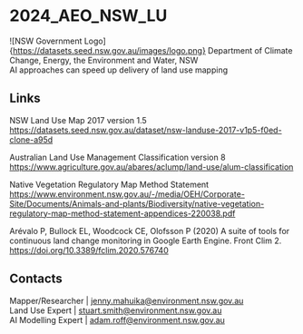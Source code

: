 # 2024_AEO_NSW_LU
![NSW Government Logo]{https://datasets.seed.nsw.gov.au/images/logo.png}
Department of Climate Change, Energy, the Environment and Water, NSW  
AI approaches can speed up delivery of land use mapping  
## Links
NSW Land Use Map 2017 version 1.5  
https://datasets.seed.nsw.gov.au/dataset/nsw-landuse-2017-v1p5-f0ed-clone-a95d  
  
Australian Land Use Management Classification version 8  
https://www.agriculture.gov.au/abares/aclump/land-use/alum-classification  
  
Native Vegetation Regulatory Map Method Statement  
https://www.environment.nsw.gov.au/-/media/OEH/Corporate-Site/Documents/Animals-and-plants/Biodiversity/native-vegetation-regulatory-map-method-statement-appendices-220038.pdf  

Arévalo P, Bullock EL, Woodcock CE, Olofsson P (2020) A suite of tools for continuous land change monitoring in Google Earth Engine. Front Clim 2. https://doi.org/10.3389/fclim.2020.576740

## Contacts
Mapper/Researcher | jenny.mahuika@environment.nsw.gov.au  
Land Use Expert | stuart.smith@environment.nsw.gov.au  
AI Modelling Expert | adam.roff@environment.nsw.gov.au  
  
